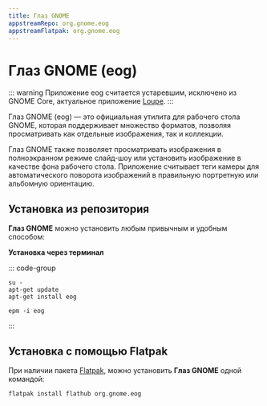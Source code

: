 ```yaml
---
title: Глаз GNOME
appstreamRepo: org.gnome.eog
appstreamFlatpak: org.gnome.eog
---
```


# Глаз GNOME (eog)

::: warning
Приложение eog считается устаревшим, исключено из GNOME Core, актуальное приложение [Loupe](/loupe).
:::

Глаз GNOME (eog) — это официальная утилита для рабочего стола GNOME, которая поддерживает множество форматов, позволяя просматривать как отдельные изображения, так и коллекции.

Глаз GNOME также позволяет просматривать изображения в полноэкранном режиме слайд-шоу или установить изображение в качестве фона рабочего стола. Приложение считывает теги камеры для автоматического поворота изображений в правильную портретную или альбомную ориентацию.

## Установка из репозитория

**Глаз GNOME** можно установить любым привычным и удобным способом:

<!--@include: ./parts/install/software-repo.md-->

**Установка через терминал**

::: code-group

```shell[apt-get]
su -
apt-get update
apt-get install eog
```
```shell[epm]
epm -i eog
```
:::

## Установка c помощью Flatpak

При наличии пакета [Flatpak](/flatpak), можно установить **Глаз GNOME** одной командой:

```shell
flatpak install flathub org.gnome.eog
```

<!--@include: ./parts/install/software-flatpak.md-->
